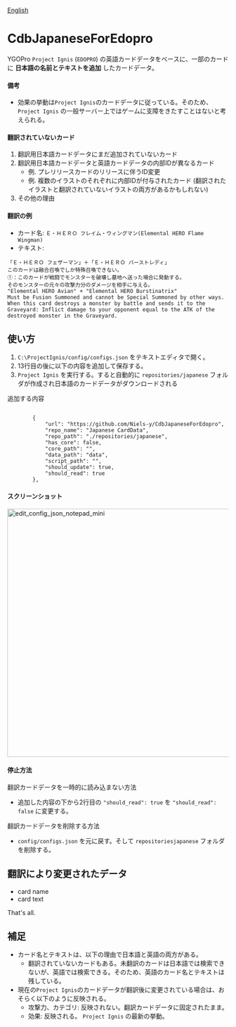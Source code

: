 [English](README.md)

# CdbJapaneseForEdopro

YGOPro `Project Ignis` (`EDOPRO`) の英語カードデータをベースに、一部のカードに **日本語の名前とテキストを追加** したカードデータ。

#### 備考

* 効果の挙動は`Project Ignis`のカードデータに従っている。そのため、`Project Ignis` の一般サーバー上ではゲームに支障をきたすことはないと考えられる。
 
#### 翻訳されていないカード

1. 翻訳用日本語カードデータにまだ追加されていないカード
1. 翻訳用日本語カードデータと英語カードデータの内部IDが異なるカード
   * 例. プレリリースカードのリリースに伴うID変更
   * 例. 複数のイラストのそれぞれに内部IDが付与されたカード (翻訳されたイラストと翻訳されていないイラストの両方があるかもしれない)
1. その他の理由

#### 翻訳の例

* カード名: `Ｅ・ＨＥＲＯ フレイム・ウィングマン(Elemental HERO Flame Wingman)`
* テキスト:
```
「Ｅ・ＨＥＲＯ フェザーマン」＋「Ｅ・ＨＥＲＯ バーストレディ」
このカードは融合召喚でしか特殊召喚できない。
①：このカードが戦闘でモンスターを破壊し墓地へ送った場合に発動する。
そのモンスターの元々の攻撃力分のダメージを相手に与える。
"Elemental HERO Avian" + "Elemental HERO Burstinatrix"
Must be Fusion Summoned and cannot be Special Summoned by other ways. When this card destroys a monster by battle and sends it to the Graveyard: Inflict damage to your opponent equal to the ATK of the destroyed monster in the Graveyard.
```

## 使い方

1. `C:\ProjectIgnis/config/configs.json` をテキストエディタで開く。
1. 13行目の後に以下の内容を追加して保存する。
1. `Project Ignis` を実行する。すると自動的に `repositories/japanese` フォルダが作成され日本語のカードデータがダウンロードされる

追加する内容
```

		{
			"url": "https://github.com/Niels-y/CdbJapaneseForEdopro",
			"repo_name": "Japanese CardData",
			"repo_path": "./repositories/japanese",
			"has_core": false,
			"core_path": "",
			"data_path": "data",
			"script_path": "",
			"should_update": true,
			"should_read": true
		},
```

#### スクリーンショット

<img width="564" alt="edit_config_json_notepad_mini" src="https://user-images.githubusercontent.com/72937182/96492130-21f7cf80-127e-11eb-8334-12a9de35da60.png">

#### 停止方法

翻訳カードデータを一時的に読み込まない方法
* 追加した内容の下から2行目の `"should_read": true` を `"should_read": false` に変更する。

翻訳カードデータを削除する方法
* `config/configs.json` を元に戻す。そして `repositoriesjapanese` フォルダを削除する。

## 翻訳により変更されたデータ

* card name
* card text

That's all.

## 補足
* カード名とテキストは、以下の理由で日本語と英語の両方がある。
  * 翻訳されていないカードもある。未翻訳のカードは日本語では検索できないが、英語では検索できる。そのため、英語のカード名とテキストは残している。
* 現在の`Project Ignis`のカードデータが翻訳後に変更されている場合は、おそらく以下のように反映される。
  * 攻撃力、カテゴリ: 反映されない。翻訳カードデータに固定されたまま。
  * 効果: 反映される。 `Project Ignis` の最新の挙動。

